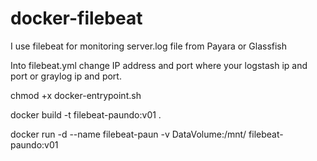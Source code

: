 # docker-filebeat
I use filebeat for monitoring server.log file from Payara or Glassfish

Into filebeat.yml change IP address and port where your logstash ip and port or graylog ip and port.

chmod +x docker-entrypoint.sh

docker build -t filebeat-paundo:v01 .

docker run -d --name filebeat-paun -v DataVolume:/mnt/ filebeat-paundo:v01

